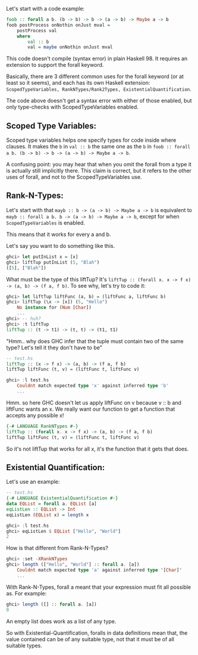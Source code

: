 

Let's start with a code example:
```haskell
foob :: forall a b. (b -> b) -> b -> (a -> b) -> Maybe a -> b
foob postProcess onNothin onJust mval =
    postProcess val
    where
        val :: b
        val = maybe onNothin onJust mval
```
This code doesn't compile (syntax error) in plain Haskell 98. It requires an extension to support the forall keyword.

Basically, there are 3 different common uses for the forall keyword (or at least so it seems), and each has its own Haskell extension: `ScopedTypeVariables, RankNTypes/Rank2Types, ExistentialQuantification`.

The code above doesn't get a syntax error with either of those enabled, but only type-checks with ScopedTypeVariables enabled.

## Scoped Type Variables:

Scoped type variables helps one specify types for code inside where clauses. It makes the `b` in `val :: b` the same one as the `b` in `foob :: forall a b. (b -> b) -> b -> (a -> b) -> Maybe a -> b`.

A confusing point: you may hear that when you omit the forall from a type it is actually still implicitly there. This claim is correct, but it refers to the other uses of forall, and not to the ScopedTypeVariables use.

## Rank-N-Types:

Let's start with that `mayb :: b -> (a -> b) -> Maybe a -> b` is equivalent to `mayb :: forall a b. b -> (a -> b) -> Maybe a -> b`, except for when `ScopedTypeVariables` is enabled.

This means that it works for every a and b.

Let's say you want to do something like this.
```haskell
ghci> let putInList x = [x]
ghci> liftTup putInList (5, "Blah")
([5], ["Blah"])
```
What must be the type of this liftTup? It's `liftTup :: (forall x. x -> f x) -> (a, b) -> (f a, f b)`. To see why, let's try to code it:
```haskell
ghci> let liftTup liftFunc (a, b) = (liftFunc a, liftFunc b)
ghci> liftTup (\x -> [x]) (5, "Hello")
    No instance for (Num [Char])
    ...
ghci> -- huh?
ghci> :t liftTup
liftTup :: (t -> t1) -> (t, t) -> (t1, t1)
```
"Hmm.. why does GHC infer that the tuple must contain two of the same type? Let's tell it they don't have to be"
```haskell
-- test.hs
liftTup :: (x -> f x) -> (a, b) -> (f a, f b)
liftTup liftFunc (t, v) = (liftFunc t, liftFunc v)

ghci> :l test.hs
    Couldnt match expected type 'x' against inferred type 'b'
    ...
```
Hmm. so here GHC doesn't let us apply liftFunc on v because v :: b and liftFunc wants an x. We really want our function to get a function that accepts any possible x!
```haskell
{-# LANGUAGE RankNTypes #-}
liftTup :: (forall x. x -> f x) -> (a, b) -> (f a, f b)
liftTup liftFunc (t, v) = (liftFunc t, liftFunc v)
```
So it's not liftTup that works for all x, it's the function that it gets that does.

## Existential Quantification:

Let's use an example:
```haskell
-- test.hs
{-# LANGUAGE ExistentialQuantification #-}
data EQList = forall a. EQList [a]
eqListLen :: EQList -> Int
eqListLen (EQList x) = length x

ghci> :l test.hs
ghci> eqListLen $ EQList ["Hello", "World"]
2
```
How is that different from Rank-N-Types?
```haskell
ghci> :set -XRankNTypes
ghci> length (["Hello", "World"] :: forall a. [a])
    Couldnt match expected type 'a' against inferred type '[Char]'
    ...
```
With Rank-N-Types, forall a meant that your expression must fit all possible as. For example:
```haskell
ghci> length ([] :: forall a. [a])
0
```
An empty list does work as a list of any type.

So with Existential-Quantification, foralls in data definitions mean that, the value contained can be of any suitable type, not that it must be of all suitable types.
